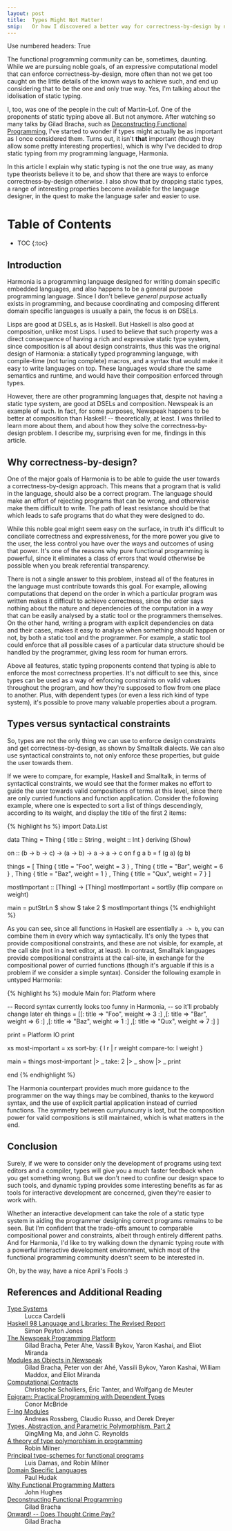 ```yaml
---
layout: post
title:  Types Might Not Matter!
snip:   Or how I discovered a better way for correctness-by-design by not worrying.
---
```


Use numbered headers: True

<!-- * * * -->

The functional programming community can be, sometimes, daunting. While we are
pursuing noble goals, of an expressive computational model that can enforce
correctness-by-design, more often than not we get too caught on the little
details of the known ways to achieve such, and end up considering that to be
the one and only true way. Yes, I'm talking about the idolisation of static
typing.

I, too, was one of the people in the cult of Martin-Lof. One of the proponents
of static typing above all. But not anymore. After watching so many talks by
Gilad Bracha, such as
[Deconstructing Functional Programming](http://www.infoq.com/presentations/functional-pros-cons),
I've started to wonder if types might actually be as important as I once
considered them. Turns out, it isn't **that** important (though they allow some
pretty interesting properties), which is why I've decided to drop static typing
from my programming language, Harmonia.

In this article I explain why static typing is not the one true way, as many
type theorists believe it to be, and show that there are ways to enforce
correctness-by-design otherwise. I also show that by dropping static types, a
range of interesting properties become available for the language designer, in
the quest to make the language safer and easier to use.


# Table of Contents
 *  TOC
{:toc}


## Introduction

Harmonia is a programming language designed for writing domain specific
embedded languages, and also happens to be a general purpose programming
language. Since I don't believe *general purpose* actually exists in
programming, and because coordinating and composing different domain specific
languages is usually a pain, the focus is on DSELs.

Lisps are good at DSELs, as is Haskell. But Haskell is also good at
composition, unlike most Lisps. I used to believe that such property was a
direct consequence of having a rich and expressive static type system, since
composition is all about design constraints, thus this was the original design
of Harmonia: a statically typed programming language, with compile-time (not
turing complete) macros, and a syntax that would make it easy to write
languages on top. These languages would share the same semantics and runtime,
and would have their composition enforced through types.

However, there are other programming languages that, despite not having a
static type system, are good at DSELs and composition. Newspeak is an example
of such. In fact, for some purposes, Newspeak happens to be better at
composition than Haskell! -- theoretically, at least. I was thrilled to learn
more about them, and about how they solve the correctness-by-design problem. I
describe my, surprising even for me, findings in this article.


## Why correctness-by-design?

One of the major goals of Harmonia is to be able to guide the user towards a
correctness-by-design approach. This means that a program that is valid in the
language, should also be a correct program. The language should make an effort
of rejecting programs that can be wrong, and otherwise make them difficult to
write. The path of least resistance should be that which leads to safe programs
that do what they were designed to do.

While this noble goal might seem easy on the surface, in truth it's difficult
to conciliate correctness and expressiveness, for the more power you give to
the user, the less control you have over the ways and outcomes of using that
power. It's one of the reasons why pure functional programming is powerful,
since it eliminates a class of errors that would otherwise be possible when you
break referential transparency.

There is not a single answer to this problem, instead all of the features in
the language must contribute towards this goal. For example, allowing
computations that depend on the order in which a particular program was written
makes it difficult to achieve correctness, since the order says nothing about
the nature and dependencies of the computation in a way that can be easily
analysed by a static tool or the programmers themselves. On the other hand,
writing a program with explicit dependencies on data and their cases, makes it
easy to analyse when something should happen or not, by both a static tool and
the programmer. For example, a static tool could enforce that all possible
cases of a particular data structure should be handled by the programmer,
giving less room for human errors.

Above all features, static typing proponents contend that typing is able to
enforce the most correctness properties. It's not difficult to see this, since
types can be used as a way of enforcing constraints on valid values throughout
the program, and how they're supposed to flow from one place to another. Plus,
with dependent types (or even a less rich kind of type system), it's possible
to prove many valuable properties about a program. 


## Types versus syntactical constraints

So, types are not the only thing we can use to enforce design constraints and
get correctness-by-design, as shown by Smalltalk dialects. We can also use
syntactical constraints to, not only enforce these properties, but guide the
user towards them.

If we were to compare, for example, Haskell and Smalltalk, in terms of
syntactical constraints, we would see that the former makes no effort to guide
the user towards valid compositions of terms at this level, since there are
only curried functions and function application. Consider the following
example, where one is expected to sort a list of things descendingly, according
to its weight, and display the title of the first 2 items:

{% highlight hs %}
import Data.List

data Thing = Thing { title  :: String
                   , weight :: Int
                   } deriving (Show)

on :: (b -> b -> c) -> (a -> b) -> a -> a -> c
on f g a b = f (g a) (g b)

things = [
  Thing { title = "Foo", weight = 3 }
, Thing { title = "Bar", weight = 6 }
, Thing { title = "Baz", weight = 1 }
, Thing { title = "Qux", weight = 7 }
]

mostImportant :: [Thing] -> [Thing]
mostImportant = sortBy (flip compare `on` weight)

main = putStrLn $ show $ take 2 $ mostImportant things
{% endhighlight %}

As you can see, since all functions in Haskell are essentially `a -> b`, you can
combine them in every which way syntactically. It's only the types that provide
compositional constraints, and these are not visible, for example, at the call
site (not in a text editor, at least). In contrast, Smalltalk languages provide
compositional constraints at the call-site, in exchange for the compositional
power of curried functions (though it's arguable if this is a problem if we
consider a simple syntax). Consider the following example in untyped Harmonia:

{% highlight hs %}
module Main for: Platform where

  -- Record syntax currently looks too funny in Harmonia,
  -- so it'll probably change later eh
  things = [[: title => "Foo", weight => 3 :]
           ,[: title => "Bar", weight => 6 :]
           ,[: title => "Baz", weight => 1 :]
           ,[: title => "Qux", weight => 7 :]
           ]

  print = Platform IO print

  xs most-important = xs sort-by: { l r | r weight compare-to: l weight }

  main = things most-important |> _ take: 2 |> _ show |> _ print

end
{% endhighlight %}

The Harmonia counterpart provides much more guidance to the programmer on the
way things may be combined, thanks to the keyword syntax, and the use of
explicit partial application instead of curried functions. The symmetry between
curry/uncurry is lost, but the composition power for valid compositions is
still maintained, which is what matters in the end.


## Conclusion

Surely, if we were to consider only the development of programs using text
editors and a compiler, types will give you a much faster feedback when you get
something wrong. But we don't need to confine our design space to such
tools, and dynamic typing provides some interesting benefits as far as tools
for interactive development are concerned, given they're easier to work with.

Whether an interactive development can take the role of a static type system in
aiding the programmer designing correct programs remains to be seen. But I'm
confident that the trade-offs amount to comparable compositional power and
constraints, albeit through entirely different paths. And for Harmonia, I'd
like to try walking down the dynamic typing route with a powerful interactive
development environment, which most of the functional programming community
doesn't seem to be interested in.

Oh, by the way, have a nice April's Fools :)



## References and Additional Reading

<dl>
  <dt><a href="http://lucacardelli.name/Papers/TypeSystems.pdf">Type Systems</a></dt>
  <dd>Lucca Cardelli</dd>

  <dt><a href="http://www.haskell.org/definition/haskell98-report.pdf">Haskell 98 Language and Libraries: The Revised Report</a></dt>
  <dd>Simon Peyton Jones</dd>

  <dt><a href="http://bracha.org/newspeak.pdf">The Newspeak Programming Platform</a></dt>
  <dd>Gilad Bracha, Peter Ahe, Vassili Bykov, Yaron Kashai, and Eliot Miranda</dd>

  <dt><a href="http://bracha.org/newspeak-modules.pdf">Modules as Objects in Newspeak</a></dt>
  <dd>Gilad Bracha, Peter von der Ahé, Vassili Bykov, Yaron Kashai, William Maddox, and Eliot Miranda</dd>

  <dt><a
  href="http://www.schemeworkshop.org/2011/papers/Scholliers2011.pdf">Computational Contracts</a></dt>
  <dd>Christophe Scholliers, Éric Tanter, and Wolfgang de Meuter</dd>

  <dt><a href="http://dl.acm.org/citation.cfm?id=2162141">Epigram: Practical
  Programming with Dependent Types</a></dt>
  <dd>Conor McBride</dd>

  <dt><a href="http://www.mpi-sws.org/~rossberg/f-ing/">F-Ing Modules</a></dt>
  <dd>Andreas Rossberg, Claudio Russo, and Derek Dreyer</dd>

  <dt><a
  href="http://citeseerx.ist.psu.edu/viewdoc/summary?doi=10.1.1.39.6996">Types, Abstraction, and Parametric Polymorphism, Part 2</a></dt>
  <dd>QingMing Ma, and John C. Reynolds</dd>

  <dt><a
  href="http://citeseerx.ist.psu.edu/viewdoc/summary?doi=10.1.1.67.5276">A theory of type polymorphism in programming</a></dt>
  <dd>Robin Milner</dd>

  <dt><a
  href="http://web.cs.wpi.edu/~cs4536/c12/milner-damas_principal_types.pdf">Principal type-schemes for functional programs</a></dt>
  <dd>Luis Damas, and Robin Milner</dd>

  <dt><a
  href="http://haskell.cs.yale.edu/wp-content/uploads/2011/01/DSEL-Little.pdf">Domain Specific Languages</a></dt>
  <dd>Paul Hudak</dd>

  <dt><a
  href="http://www.cs.kent.ac.uk/people/staff/dat/miranda/whyfp90.pdf">Why Functional Programming Matters</a></dt>
  <dd>John Hughes</dd>

  <dt><a
  href="http://www.infoq.com/presentations/functional-pros-cons">Deconstructing Functional Programming</a></dt>
  <dd>Gilad Bracha</dd>

  <dt><a
  href="http://www.infoq.com/presentations/past-present-future-programming">Onward! -- Does Thought Crime Pay?</a></dt>
  <dd>Gilad Bracha</dd>
</dl>
